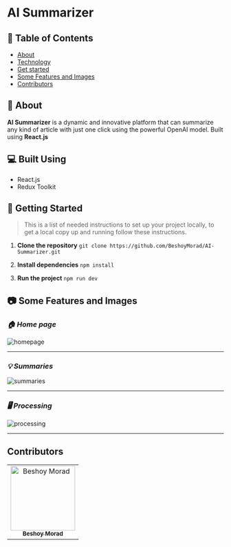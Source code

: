 # AI Summarizer

## 📝 Table of Contents

- [About](#about)
- [Technology](#tech)
- [Get started](#get-started)
- [Some Features and Images](#features)
- [Contributors](#Contributors)

## 📖 About <a name = "about"></a>

**AI Summarizer** is a dynamic and innovative platform that can summarize any kind of article with just one click using the powerful OpenAI model. Built using **React.js**

## 💻 Built Using <a name = "tech"></a>

- React.js
- Redux Toolkit

## 🏁 Getting Started <a name = "get-started"></a>

> This is a list of needed instructions to set up your project locally, to get a local copy up and running follow these instructions.

1. **Clone the repository**
   `git clone https://github.com/BeshoyMorad/AI-Summarizer.git`

2. **Install dependencies**
   `npm install`

3. **Run the project**
   `npm run dev`

## 📷 Some Features and Images <a name = "features"></a>

### _🏠 Home page_

![homepage](https://github.com/BeshoyMorad/AI-Summarizer/assets/82404564/d16f4c8c-521e-4aa6-a993-e3c3da698603)

---

### _💡 Summaries_

![summaries](https://github.com/BeshoyMorad/AI-Summarizer/assets/82404564/0e114b7d-5e2f-4ea3-a305-083f34ee2f2d)

---

### _🖥️ Processing_

![processing](https://github.com/BeshoyMorad/AI-Summarizer/assets/82404564/4c747abb-1bed-4533-9265-896890351fcf)

---

## Contributors <a name = "Contributors"></a>

<table>
  <tr>
    <td align="center">
    <a href="https://github.com/BeshoyMorad" target="_black">
    <img src="https://avatars.githubusercontent.com/u/82404564?v=4" width="150px;" alt="Beshoy Morad"/>
    <br />
    <sub><b>Beshoy Morad</b></sub></a>
    </td>
  </tr>
 </table>
